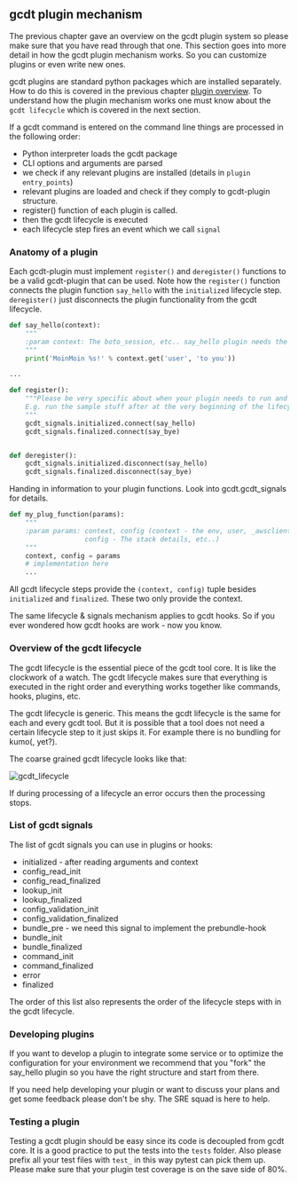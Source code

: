## gcdt plugin mechanism

The previous chapter gave an overview on the gcdt plugin system so please make sure that you have read through that one. This section goes into more detail in how the gcdt plugin mechanism works. So you can customize plugins or even write new ones.

gcdt plugins are standard python packages which are installed separately. How to do this is covered in the previous chapter [plugin overview](http://gcdt.readthedocs.io/en/latest/gcdt_plugins/10_overview.html). To understand how the plugin mechanism works one must know about the `gcdt lifecycle` which is covered in the next section.

If a gcdt command is entered on the command line things are processed in the following order:

* Python interpreter loads the gcdt package
* CLI options and arguments are parsed
* we check if any relevant plugins are installed (details in `plugin entry_points`)
* relevant plugins are loaded and check if they comply to gcdt-plugin structure.
* register() function of each plugin is called.
* then the gcdt lifecycle is executed
* each lifecycle step fires an event which we call `signal`


### Anatomy of a plugin

Each gcdt-plugin must implement `register()` and `deregister()` functions to be a valid gcdt-plugin that can be used. Note how the `register()` function connects the plugin function `say_hello` with the `initialized` lifecycle step. `deregister()` just disconnects the plugin functionality from the gcdt lifecycle.

``` python
def say_hello(context):
    """
    :param context: The boto_session, etc.. say_hello plugin needs the 'user'
    """
    print('MoinMoin %s!' % context.get('user', 'to you'))

...

def register():
    """Please be very specific about when your plugin needs to run and why.
    E.g. run the sample stuff after at the very beginning of the lifecycle
    """
    gcdt_signals.initialized.connect(say_hello)
    gcdt_signals.finalized.connect(say_bye)


def deregister():
    gcdt_signals.initialized.disconnect(say_hello)
    gcdt_signals.finalized.disconnect(say_bye)
```

Handing in information to your plugin functions. Look into gcdt.gcdt_signals for details.

``` python
def my_plug_function(params):
    """
    :param params: context, config (context - the env, user, _awsclient, etc..
                   config - The stack details, etc..)
    """
    context, config = params
    # implementation here
    ...
```

All gcdt lifecycle steps provide the `(context, config)` tuple besides `initialized` and `finalized`. These two only provide the context.

The same lifecycle & signals mechanism applies to gcdt hooks. So if you ever wondered how gcdt hooks are work - now you know.


### Overview of the gcdt lifecycle

The gcdt lifecycle is the essential piece of the gcdt tool core. It is like the clockwork of a watch. The gcdt lifecycle makes sure that everything is executed in the right order and everything works together like commands, hooks, plugins, etc.

The gcdt lifecycle is generic. This means the gcdt lifecycle is the same for each and every gcdt tool. But it is possible that a tool does not need a certain lifecycle step to it just skips it. For example there is no bundling for kumo(, yet?).

The coarse grained gcdt lifecycle looks like that:

![gcdt_lifecycle](/_static/images/gcdt_lifecycle.png)

If during processing of a lifecycle an error occurs then the processing stops.


### List of gcdt signals

The list of gcdt signals you can use in plugins or hooks:

* initialized - after reading arguments and context
* config_read_init
* config_read_finalized
* lookup_init
* lookup_finalized
* config_validation_init
* config_validation_finalized
* bundle_pre - we need this signal to implement the prebundle-hook
* bundle_init
* bundle_finalized
* command_init
* command_finalized
* error
* finalized

The order of this list also represents the order of the lifecycle steps with in the gcdt lifecycle.


### Developing plugins

If you want to develop a plugin to integrate some service or to optimize the configuration for your environment we recommend that you "fork" the say_hello plugin so you have the right structure and start from there.

If you need help developing your plugin or want to discuss your plans and get some feedback please don't be shy. The SRE squad is here to help.


### Testing a plugin

Testing a gcdt plugin should be easy since its code is decoupled from gcdt core. It is a good practice to put the tests into the `tests` folder. Also please prefix all your test files with `test_` in this way pytest can pick them up.
Please make sure that your plugin test coverage is on the save side of 80%.
